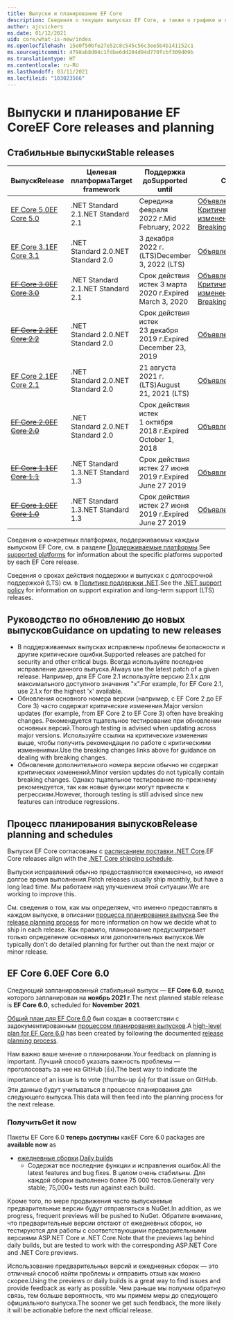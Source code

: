 ```yaml
---
title: Выпуски и планирование EF Core
description: Сведения о текущих выпусках EF Core, а также о графике и планах на будущие выпуски.
author: ajcvickers
ms.date: 01/12/2021
uid: core/what-is-new/index
ms.openlocfilehash: 15e0f50bfe27e52c8c545c56c3ee5b4b141152c1
ms.sourcegitcommit: 4798ab8d04c1fdbe6dd204d94d770fcbf309d09b
ms.translationtype: HT
ms.contentlocale: ru-RU
ms.lasthandoff: 03/11/2021
ms.locfileid: "103023566"
---
```

# <a name="ef-core-releases-and-planning"></a><span data-ttu-id="defce-103">Выпуски и планирование EF Core</span><span class="sxs-lookup"><span data-stu-id="defce-103">EF Core releases and planning</span></span>

## <a name="stable-releases"></a><span data-ttu-id="defce-104">Стабильные выпуски</span><span class="sxs-lookup"><span data-stu-id="defce-104">Stable releases</span></span>

| <span data-ttu-id="defce-105">Выпуск</span><span class="sxs-lookup"><span data-stu-id="defce-105">Release</span></span> | <span data-ttu-id="defce-106">Целевая платформа</span><span class="sxs-lookup"><span data-stu-id="defce-106">Target framework</span></span> | <span data-ttu-id="defce-107">Поддержка до</span><span class="sxs-lookup"><span data-stu-id="defce-107">Supported until</span></span> | <span data-ttu-id="defce-108">Ссылки</span><span class="sxs-lookup"><span data-stu-id="defce-108">Links</span></span>
|:--------|------------------|-----------------|------
| [<span data-ttu-id="defce-109">EF Core 5.0</span><span class="sxs-lookup"><span data-stu-id="defce-109">EF Core 5.0</span></span>](https://www.nuget.org/packages/Microsoft.EntityFrameworkCore) | <span data-ttu-id="defce-110">.NET Standard 2.1</span><span class="sxs-lookup"><span data-stu-id="defce-110">.NET Standard 2.1</span></span> | <span data-ttu-id="defce-111">Середина февраля 2022 г.</span><span class="sxs-lookup"><span data-stu-id="defce-111">Mid February, 2022</span></span> | <span data-ttu-id="defce-112">[Объявление](https://devblogs.microsoft.com/dotnet/announcing-the-release-of-ef-core-5-0/) / [Критические изменения](xref:core/what-is-new/ef-core-5.0/breaking-changes)</span><span class="sxs-lookup"><span data-stu-id="defce-112">[Announcement](https://devblogs.microsoft.com/dotnet/announcing-the-release-of-ef-core-5-0/) / [Breaking changes](xref:core/what-is-new/ef-core-5.0/breaking-changes)</span></span>
| [<span data-ttu-id="defce-113">EF Core 3.1</span><span class="sxs-lookup"><span data-stu-id="defce-113">EF Core 3.1</span></span>](https://www.nuget.org/packages/Microsoft.EntityFrameworkCore/3.1.10) | <span data-ttu-id="defce-114">.NET Standard 2.0</span><span class="sxs-lookup"><span data-stu-id="defce-114">.NET Standard 2.0</span></span> | <span data-ttu-id="defce-115">3 декабря 2022 г. (LTS)</span><span class="sxs-lookup"><span data-stu-id="defce-115">December 3, 2022 (LTS)</span></span> | [<span data-ttu-id="defce-116">Объявление</span><span class="sxs-lookup"><span data-stu-id="defce-116">Announcement</span></span>](https://devblogs.microsoft.com/dotnet/announcing-entity-framework-core-3-1-and-entity-framework-6-4/)
| <span data-ttu-id="defce-117">~~[EF Core 3.0](https://www.nuget.org/packages/Microsoft.EntityFrameworkCore/3.0.3)~~</span><span class="sxs-lookup"><span data-stu-id="defce-117">~~[EF Core 3.0](https://www.nuget.org/packages/Microsoft.EntityFrameworkCore/3.0.3)~~</span></span> | <span data-ttu-id="defce-118">.NET Standard 2.1</span><span class="sxs-lookup"><span data-stu-id="defce-118">.NET Standard 2.1</span></span> | <span data-ttu-id="defce-119">Срок действия истек 3 марта 2020 г.</span><span class="sxs-lookup"><span data-stu-id="defce-119">Expired March 3, 2020</span></span> | <span data-ttu-id="defce-120">[Объявление](https://devblogs.microsoft.com/dotnet/announcing-ef-core-3-0-and-ef-6-3-general-availability/) / [Критические изменения](xref:core/what-is-new/ef-core-3.x/breaking-changes)</span><span class="sxs-lookup"><span data-stu-id="defce-120">[Announcement](https://devblogs.microsoft.com/dotnet/announcing-ef-core-3-0-and-ef-6-3-general-availability/) / [Breaking changes](xref:core/what-is-new/ef-core-3.x/breaking-changes)</span></span>
| <span data-ttu-id="defce-121">~~[EF Core 2.2](https://www.nuget.org/packages/Microsoft.EntityFrameworkCore/2.2.6)~~</span><span class="sxs-lookup"><span data-stu-id="defce-121">~~[EF Core 2.2](https://www.nuget.org/packages/Microsoft.EntityFrameworkCore/2.2.6)~~</span></span> | <span data-ttu-id="defce-122">.NET Standard 2.0</span><span class="sxs-lookup"><span data-stu-id="defce-122">.NET Standard 2.0</span></span> | <span data-ttu-id="defce-123">Срок действия истек 23 декабря 2019 г.</span><span class="sxs-lookup"><span data-stu-id="defce-123">Expired December 23, 2019</span></span> | [<span data-ttu-id="defce-124">Объявление</span><span class="sxs-lookup"><span data-stu-id="defce-124">Announcement</span></span>](https://devblogs.microsoft.com/dotnet/announcing-entity-framework-core-2-2/)
| [<span data-ttu-id="defce-125">EF Core 2.1</span><span class="sxs-lookup"><span data-stu-id="defce-125">EF Core 2.1</span></span>](https://www.nuget.org/packages/Microsoft.EntityFrameworkCore/2.1.14) | <span data-ttu-id="defce-126">.NET Standard 2.0</span><span class="sxs-lookup"><span data-stu-id="defce-126">.NET Standard 2.0</span></span> | <span data-ttu-id="defce-127">21 августа 2021 г. (LTS)</span><span class="sxs-lookup"><span data-stu-id="defce-127">August 21, 2021 (LTS)</span></span> | [<span data-ttu-id="defce-128">Объявление</span><span class="sxs-lookup"><span data-stu-id="defce-128">Announcement</span></span>](https://devblogs.microsoft.com/dotnet/announcing-entity-framework-core-2-1/)
| <span data-ttu-id="defce-129">~~[EF Core 2.0](https://www.nuget.org/packages/Microsoft.EntityFrameworkCore/2.0.3)~~</span><span class="sxs-lookup"><span data-stu-id="defce-129">~~[EF Core 2.0](https://www.nuget.org/packages/Microsoft.EntityFrameworkCore/2.0.3)~~</span></span> | <span data-ttu-id="defce-130">.NET Standard 2.0</span><span class="sxs-lookup"><span data-stu-id="defce-130">.NET Standard 2.0</span></span> | <span data-ttu-id="defce-131">Срок действия истек 1 октября 2018 г.</span><span class="sxs-lookup"><span data-stu-id="defce-131">Expired October 1, 2018</span></span> | [<span data-ttu-id="defce-132">Объявление</span><span class="sxs-lookup"><span data-stu-id="defce-132">Announcement</span></span>](https://devblogs.microsoft.com/dotnet/announcing-entity-framework-core-2-0/)
| <span data-ttu-id="defce-133">~~[EF Core 1.1](https://www.nuget.org/packages/Microsoft.EntityFrameworkCore/1.1.6)~~</span><span class="sxs-lookup"><span data-stu-id="defce-133">~~[EF Core 1.1](https://www.nuget.org/packages/Microsoft.EntityFrameworkCore/1.1.6)~~</span></span> | <span data-ttu-id="defce-134">.NET Standard 1.3</span><span class="sxs-lookup"><span data-stu-id="defce-134">.NET Standard 1.3</span></span> | <span data-ttu-id="defce-135">Срок действия истек 27 июня 2019 г.</span><span class="sxs-lookup"><span data-stu-id="defce-135">Expired June 27 2019</span></span> | [<span data-ttu-id="defce-136">Объявление</span><span class="sxs-lookup"><span data-stu-id="defce-136">Announcement</span></span>](https://devblogs.microsoft.com/dotnet/announcing-entity-framework-core-1-1/)
| <span data-ttu-id="defce-137">~~[EF Core 1.0](https://www.nuget.org/packages/Microsoft.EntityFrameworkCore/1.0.6)~~</span><span class="sxs-lookup"><span data-stu-id="defce-137">~~[EF Core 1.0](https://www.nuget.org/packages/Microsoft.EntityFrameworkCore/1.0.6)~~</span></span> | <span data-ttu-id="defce-138">.NET Standard 1.3</span><span class="sxs-lookup"><span data-stu-id="defce-138">.NET Standard 1.3</span></span> | <span data-ttu-id="defce-139">Срок действия истек 27 июня 2019 г.</span><span class="sxs-lookup"><span data-stu-id="defce-139">Expired June 27 2019</span></span> | [<span data-ttu-id="defce-140">Объявление</span><span class="sxs-lookup"><span data-stu-id="defce-140">Announcement</span></span>](https://devblogs.microsoft.com/dotnet/entity-framework-core-1-0-0-available/)

<span data-ttu-id="defce-141">Сведения о конкретных платформах, поддерживаемых каждым выпуском EF Core, см. в разделе [Поддерживаемые платформы](xref:core/miscellaneous/platforms).</span><span class="sxs-lookup"><span data-stu-id="defce-141">See [supported platforms](xref:core/miscellaneous/platforms) for information about the specific platforms supported by each EF Core release.</span></span>

<span data-ttu-id="defce-142">Сведения о сроках действия поддержки и выпусках с долгосрочной поддержкой (LTS) см. в [Политике поддержки .NET](https://dotnet.microsoft.com/platform/support/policy/dotnet-core).</span><span class="sxs-lookup"><span data-stu-id="defce-142">See the [.NET support policy](https://dotnet.microsoft.com/platform/support/policy/dotnet-core) for information on support expiration and long-term support (LTS) releases.</span></span>

## <a name="guidance-on-updating-to-new-releases"></a><span data-ttu-id="defce-143">Руководство по обновлению до новых выпусков</span><span class="sxs-lookup"><span data-stu-id="defce-143">Guidance on updating to new releases</span></span>

* <span data-ttu-id="defce-144">В поддерживаемых выпусках исправлены проблемы безопасности и другие критические ошибки.</span><span class="sxs-lookup"><span data-stu-id="defce-144">Supported releases are patched for security and other critical bugs.</span></span> <span data-ttu-id="defce-145">Всегда используйте последнее исправление данного выпуска.</span><span class="sxs-lookup"><span data-stu-id="defce-145">Always use the latest patch of a given release.</span></span> <span data-ttu-id="defce-146">Например, для EF Core 2.1 используйте версию 2.1.x для максимального доступного значения "x".</span><span class="sxs-lookup"><span data-stu-id="defce-146">For example, for EF Core 2.1, use 2.1.x for the highest 'x' available.</span></span>
* <span data-ttu-id="defce-147">Обновления основного номера версии (например, с EF Core 2 до EF Core 3) часто содержат критические изменения.</span><span class="sxs-lookup"><span data-stu-id="defce-147">Major version updates (for example, from EF Core 2 to EF Core 3) often have breaking changes.</span></span> <span data-ttu-id="defce-148">Рекомендуется тщательное тестирование при обновлении основных версий.</span><span class="sxs-lookup"><span data-stu-id="defce-148">Thorough testing is advised when updating across major versions.</span></span> <span data-ttu-id="defce-149">Используйте ссылки на критические изменения выше, чтобы получить рекомендации по работе с критическими изменениями.</span><span class="sxs-lookup"><span data-stu-id="defce-149">Use the breaking changes links above for guidance on dealing with breaking changes.</span></span>
* <span data-ttu-id="defce-150">Обновления дополнительного номера версии обычно не содержат критических изменений.</span><span class="sxs-lookup"><span data-stu-id="defce-150">Minor version updates do not typically contain breaking changes.</span></span> <span data-ttu-id="defce-151">Однако тщательное тестирование по-прежнему рекомендуется, так как новые функции могут привести к регрессиям.</span><span class="sxs-lookup"><span data-stu-id="defce-151">However, thorough testing is still advised since new features can introduce regressions.</span></span>

## <a name="release-planning-and-schedules"></a><span data-ttu-id="defce-152">Процесс планирования выпусков</span><span class="sxs-lookup"><span data-stu-id="defce-152">Release planning and schedules</span></span>

<span data-ttu-id="defce-153">Выпуски EF Core согласованы с [расписанием поставки .NET Core](https://github.com/dotnet/core/blob/main/roadmap.md).</span><span class="sxs-lookup"><span data-stu-id="defce-153">EF Core releases align with the [.NET Core shipping schedule](https://github.com/dotnet/core/blob/main/roadmap.md).</span></span>

<span data-ttu-id="defce-154">Выпуски исправлений обычно предоставляются ежемесячно, но имеют долгое время выполнения.</span><span class="sxs-lookup"><span data-stu-id="defce-154">Patch releases usually ship monthly, but have a long lead time.</span></span>
<span data-ttu-id="defce-155">Мы работаем над улучшением этой ситуации.</span><span class="sxs-lookup"><span data-stu-id="defce-155">We are working to improve this.</span></span>

<span data-ttu-id="defce-156">См. сведения о том, как мы определяем, что именно предоставлять в каждом выпуске, в описании [процесса планирования выпуска](xref:core/what-is-new/release-planning).</span><span class="sxs-lookup"><span data-stu-id="defce-156">See the [release planning process](xref:core/what-is-new/release-planning) for more information on how we decide what to ship in each release.</span></span>
<span data-ttu-id="defce-157">Как правило, планирование предусматривает только определение основных или дополнительных выпусков.</span><span class="sxs-lookup"><span data-stu-id="defce-157">We typically don't do detailed planning for further out than the next major or minor release.</span></span>

## <a name="ef-core-60"></a><span data-ttu-id="defce-158">EF Core 6.0</span><span class="sxs-lookup"><span data-stu-id="defce-158">EF Core 6.0</span></span>

<span data-ttu-id="defce-159">Следующий запланированный стабильный выпуск — **EF Core 6.0**, выход которого запланирован на **ноябрь 2021 г**.</span><span class="sxs-lookup"><span data-stu-id="defce-159">The next planned stable release is **EF Core 6.0**, scheduled for **November 2021**.</span></span>

<span data-ttu-id="defce-160">[Общий план для EF Core 6.0](xref:core/what-is-new/ef-core-6.0/plan) был создан в соответствии с задокументированным [процессом планирования выпусков](xref:core/what-is-new/release-planning).</span><span class="sxs-lookup"><span data-stu-id="defce-160">A [high-level plan for EF Core 6.0](xref:core/what-is-new/ef-core-6.0/plan) has been created by following the documented [release planning process](xref:core/what-is-new/release-planning).</span></span>

<span data-ttu-id="defce-161">Нам важно ваше мнение о планировании.</span><span class="sxs-lookup"><span data-stu-id="defce-161">Your feedback on planning is important.</span></span>
<span data-ttu-id="defce-162">Лучший способ указать важность проблемы — проголосовать за нее на GitHub (👍).</span><span class="sxs-lookup"><span data-stu-id="defce-162">The best way to indicate the importance of an issue is to vote (thumbs-up 👍) for that issue on GitHub.</span></span>
<span data-ttu-id="defce-163">Эти данные будут учитываться в процессе планирования для следующего выпуска.</span><span class="sxs-lookup"><span data-stu-id="defce-163">This data will then feed into the planning process for the next release.</span></span>

### <a name="get-it-now"></a><span data-ttu-id="defce-164">Получить</span><span class="sxs-lookup"><span data-stu-id="defce-164">Get it now</span></span>

<span data-ttu-id="defce-165">Пакеты EF Core 6.0 **теперь доступны** как</span><span class="sxs-lookup"><span data-stu-id="defce-165">EF Core 6.0 packages are **available now** as</span></span>

* <span data-ttu-id="defce-166">[ежедневные сборки](https://github.com/dotnet/aspnetcore/blob/master/docs/DailyBuilds.md).</span><span class="sxs-lookup"><span data-stu-id="defce-166">[Daily builds](https://github.com/dotnet/aspnetcore/blob/master/docs/DailyBuilds.md)</span></span>
  * <span data-ttu-id="defce-167">Содержат все последние функции и исправления ошибок.</span><span class="sxs-lookup"><span data-stu-id="defce-167">All the latest features and bug fixes.</span></span> <span data-ttu-id="defce-168">В целом очень стабильны. Для каждой сборки выполнено более 75 000 тестов.</span><span class="sxs-lookup"><span data-stu-id="defce-168">Generally very stable; 75,000+ tests run against each build.</span></span>

<span data-ttu-id="defce-169">Кроме того, по мере продвижения часто выпускаемые предварительные версии будут отправляться в NuGet.</span><span class="sxs-lookup"><span data-stu-id="defce-169">In addition, as we progress, frequent previews will be pushed to NuGet.</span></span> <span data-ttu-id="defce-170">Обратите внимание, что предварительные версии отстают от ежедневных сборок, но тестируются для работы с соответствующими предварительными версиями ASP.NET Core и .NET Core.</span><span class="sxs-lookup"><span data-stu-id="defce-170">Note that the previews lag behind daily builds, but are tested to work with the corresponding ASP.NET Core and .NET Core previews.</span></span>

<span data-ttu-id="defce-171">Использование предварительных версий и ежедневных сборок — это отличный способ найти проблемы и отправить отзыв как можно скорее.</span><span class="sxs-lookup"><span data-stu-id="defce-171">Using the previews or daily builds is a great way to find issues and provide feedback as early as possible.</span></span>
<span data-ttu-id="defce-172">Чем раньше мы получим обратную связь, тем больше вероятность, что мы примем меры до следующего официального выпуска.</span><span class="sxs-lookup"><span data-stu-id="defce-172">The sooner we get such feedback, the more likely it will be actionable before the next official release.</span></span>
